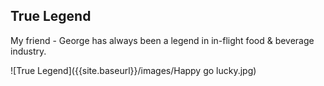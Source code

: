 ## True Legend

My friend - George has always been a legend in in-flight food & beverage industry. 


![True Legend]({{site.baseurl}}/images/Happy go lucky.jpg)

